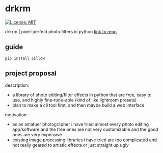 # drkrm

[![License: MIT](https://img.shields.io/badge/license-MIT-green.svg)](https://github.com/ursulaott/COMS4995/blob/master/LICENSE) 

drkrm | pixel-perfect photo filters in python [link to repo](https://github.com/ursulaott/COMS4995)

## guide 

`pip install pillow`


## project proposal

description: 
- a library of photo editing/filter effects in python that are free, easy to use, and highly fine-tune-able (kind of like lightroom presets)
- plan to make a cli tool first, and then maybe build a web interface

motivation: 
- as an amatuer photographer i have tried almost every photo editing app/software and the free ones are not very customizable and the good ones are very expensive
- existing image processing libraries i have tried are too complicated and not really geared to artistic effects or just straight up ugly 


